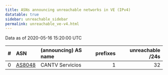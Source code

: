 ```yaml
---
title: ASNs announcing unreachable networks in VE (IPv4)
datatable: true
sidebar: unreachable_sidebar
permalink: unreachable_ve-v4.html
---
```


Data as of 2020-05-16 15:20:00 UTC


<div class="datatable-begin"></div>

|   # | ASN                                  | (announcing) AS name   |   prefixes |   unreachable /24s |
|----:|:-------------------------------------|:-----------------------|-----------:|-------------------:|
|   0 | [AS8048](unreachable_AS8048-v4.html) | CANTV Servicios        |          1 |                 32 |

<div class="datatable-end"></div>